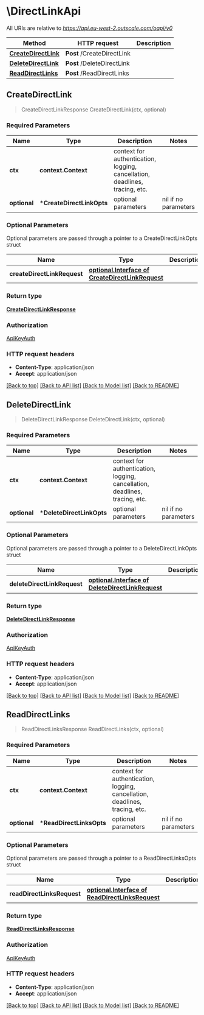 # \DirectLinkApi

All URIs are relative to *https://api.eu-west-2.outscale.com/oapi/v0*

Method | HTTP request | Description
------------- | ------------- | -------------
[**CreateDirectLink**](DirectLinkApi.md#CreateDirectLink) | **Post** /CreateDirectLink | 
[**DeleteDirectLink**](DirectLinkApi.md#DeleteDirectLink) | **Post** /DeleteDirectLink | 
[**ReadDirectLinks**](DirectLinkApi.md#ReadDirectLinks) | **Post** /ReadDirectLinks | 



## CreateDirectLink

> CreateDirectLinkResponse CreateDirectLink(ctx, optional)



### Required Parameters


Name | Type | Description  | Notes
------------- | ------------- | ------------- | -------------
**ctx** | **context.Context** | context for authentication, logging, cancellation, deadlines, tracing, etc.
 **optional** | ***CreateDirectLinkOpts** | optional parameters | nil if no parameters

### Optional Parameters

Optional parameters are passed through a pointer to a CreateDirectLinkOpts struct


Name | Type | Description  | Notes
------------- | ------------- | ------------- | -------------
 **createDirectLinkRequest** | [**optional.Interface of CreateDirectLinkRequest**](CreateDirectLinkRequest.md)|  | 

### Return type

[**CreateDirectLinkResponse**](CreateDirectLinkResponse.md)

### Authorization

[ApiKeyAuth](../README.md#ApiKeyAuth)

### HTTP request headers

- **Content-Type**: application/json
- **Accept**: application/json

[[Back to top]](#) [[Back to API list]](../README.md#documentation-for-api-endpoints)
[[Back to Model list]](../README.md#documentation-for-models)
[[Back to README]](../README.md)


## DeleteDirectLink

> DeleteDirectLinkResponse DeleteDirectLink(ctx, optional)



### Required Parameters


Name | Type | Description  | Notes
------------- | ------------- | ------------- | -------------
**ctx** | **context.Context** | context for authentication, logging, cancellation, deadlines, tracing, etc.
 **optional** | ***DeleteDirectLinkOpts** | optional parameters | nil if no parameters

### Optional Parameters

Optional parameters are passed through a pointer to a DeleteDirectLinkOpts struct


Name | Type | Description  | Notes
------------- | ------------- | ------------- | -------------
 **deleteDirectLinkRequest** | [**optional.Interface of DeleteDirectLinkRequest**](DeleteDirectLinkRequest.md)|  | 

### Return type

[**DeleteDirectLinkResponse**](DeleteDirectLinkResponse.md)

### Authorization

[ApiKeyAuth](../README.md#ApiKeyAuth)

### HTTP request headers

- **Content-Type**: application/json
- **Accept**: application/json

[[Back to top]](#) [[Back to API list]](../README.md#documentation-for-api-endpoints)
[[Back to Model list]](../README.md#documentation-for-models)
[[Back to README]](../README.md)


## ReadDirectLinks

> ReadDirectLinksResponse ReadDirectLinks(ctx, optional)



### Required Parameters


Name | Type | Description  | Notes
------------- | ------------- | ------------- | -------------
**ctx** | **context.Context** | context for authentication, logging, cancellation, deadlines, tracing, etc.
 **optional** | ***ReadDirectLinksOpts** | optional parameters | nil if no parameters

### Optional Parameters

Optional parameters are passed through a pointer to a ReadDirectLinksOpts struct


Name | Type | Description  | Notes
------------- | ------------- | ------------- | -------------
 **readDirectLinksRequest** | [**optional.Interface of ReadDirectLinksRequest**](ReadDirectLinksRequest.md)|  | 

### Return type

[**ReadDirectLinksResponse**](ReadDirectLinksResponse.md)

### Authorization

[ApiKeyAuth](../README.md#ApiKeyAuth)

### HTTP request headers

- **Content-Type**: application/json
- **Accept**: application/json

[[Back to top]](#) [[Back to API list]](../README.md#documentation-for-api-endpoints)
[[Back to Model list]](../README.md#documentation-for-models)
[[Back to README]](../README.md)


